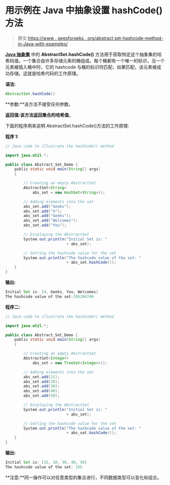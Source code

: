 # 用示例在 Java 中抽象设置 hashCode()方法

> 原文:[https://www . geesforgeks . org/abstract set-hashcode-method-in-Java-with-examples/](https://www.geeksforgeeks.org/abstractset-hashcode-method-in-java-with-examples/)

**[Java 抽象集](https://www.geeksforgeeks.org/abstractset-class-in-java-with-examples/)** 中的 **AbstractSet.hashCode()** 方法用于获取特定这个抽象集的哈希码值。一个集合由许多存储元素的桶组成。每个桶都有一个唯一的标识，当一个元素被插入桶中时，它的 hashcode 与桶的标识符匹配，如果匹配，该元素被成功存储。这就是哈希代码的工作原理。

**语法:**

```java
AbstractSet.hashCode()
```

**参数:**该方法不接受任何参数。

**返回值:**该方法返回集合的**哈希值**。

下面的程序用来说明 AbstractSet.hashCode()方法的工作原理:

**程序 1:**

```java
// Java code to illustrate the hashCode() method

import java.util.*;

public class Abstract_Set_Demo {
    public static void main(String[] args)
    {

        // Creating an empty AbstractSet
        AbstractSet<String>
            abs_set = new HashSet<String>();

        // Adding elements into the set
        abs_set.add("Geeks");
        abs_set.add("4");
        abs_set.add("Geeks");
        abs_set.add("Welcomes");
        abs_set.add("You");

        // Displaying the AbstractSet
        System.out.println("Initial Set is: "
                           + abs_set);

        // Getting the hashcode value for the set
        System.out.println("The hashcode value of the set: "
                           + abs_set.hashCode());
    }
}
```

**输出:**

```java
Initial Set is: [4, Geeks, You, Welcomes]
The hashcode value of the set-295204749

```

**程序二:**

```java
// Java code to illustrate the hashCode() method

import java.util.*;

public class Abstract_Set_Demo {
    public static void main(String[] args)
    {

        // Creating an empty AbstractSet
        AbstractSet<Integer>
            abs_set = new TreeSet<Integer>();

        // Adding elements into the set
        abs_set.add(15);
        abs_set.add(20);
        abs_set.add(30);
        abs_set.add(40);
        abs_set.add(50);

        // Displaying the AbstractSet
        System.out.println("Initial Set is: "
                           + abs_set);

        // Getting the hashcode value for the set
        System.out.println("The hashcode value of the set: "
                           + abs_set.hashCode());
    }
}
```

**输出:**

```java
Initial Set is: [15, 20, 30, 40, 50]
The hashcode value of the set: 155

```

**注意:**同一操作可以对任意类型的集合进行，不同数据类型可以变化和组合。